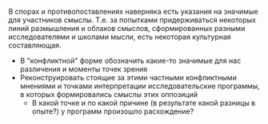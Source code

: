 В спорах и противопоставлениях наверняка есть указания на значимые для участников смыслы. Т.е. за попытками придерживаться некоторых линий размышления и облаков смыслов, сформированных разными исследователями и школами мысли, есть некоторая культурная составляющая. 

- В "конфликтной" форме обозначить какие-то значимые для нас различения и моменты точек зрения
- Реконструировать стоящие за этими частными конфликтными мнениями и точками интерпретации исследовательские программы, в которых формировались смыслы этих оппозиций
	- В какой точке и по какой причине (в результате какой разницы в опыте?) у программ произошло расхождение?